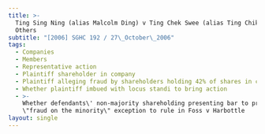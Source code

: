 ```yaml
---
title: >-
  Ting Sing Ning (alias Malcolm Ding) v Ting Chek Swee (alias Ting Chik Sui) and
  Others
subtitle: "[2006] SGHC 192 / 27\_October\_2006"
tags:
  - Companies
  - Members
  - Representative action
  - Plaintiff shareholder in company
  - Plaintiff alleging fraud by shareholders holding 42% of shares in company
  - Whether plaintiff imbued with locus standi to bring action
  - >-
    Whether defendants\' non-majority shareholding presenting bar to proof of
    \"fraud on the minority\" exception to rule in Foss v Harbottle
layout: single
---
```


